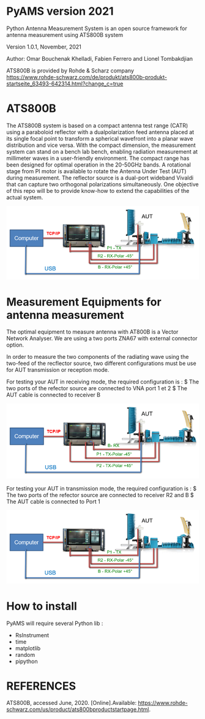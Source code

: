 # PyAMS version 2021
Python Antenna Measurement System is an open source framework for antenna measurement using ATS800B system

Version 1.0.1, November, 2021

Author: Omar Bouchenak Khelladi, Fabien Ferrero and Lionel Tombakdjian

ATS800B is provided by Rohde & Scharz company   
https://www.rohde-schwarz.com/de/produkt/ats800b-produkt-startseite_63493-642314.html?change_c=true

# ATS800B

The ATS800B system is based on a compact antenna test range (CATR) using a paraboloid reflector with a dualpolarization feed antenna placed at its single focal point to
transform a spherical wavefront into a planar wave distribution and vice versa.
With the compact dimension, the measurement system can stand on a bench lab bench, enabling radiation measurement at millimeter waves in a user-friendly environment.
The compact range has been designed for optimal operation in the 20-50GHz bands.
A rotational stage from PI motor is available to rotate the Antenna Under Test (AUT) during measurement.
The reflector source is a dual-port wideband Vivaldi that can capture two orthogonal polarizations simultaneously.
One objective of this repo will be to provide know-how to extend the capabilities of the actual system.

<img src="https://raw.githubusercontent.com/FabienFerrero/PyAMS/main/Documents/pictures/schematic_tx.png">

# Measurement Equipments for antenna measurement

The optimal equipment to measure antenna with AT800B is a Vector Network Analyser. We are using a two ports ZNA67 with external connector option.

In order to measure the two components of the radiating wave using the two-feed of the recflector source, two different configurations must be use for AUT transmission or reception mode.

For testing your AUT in receiving mode, the required configuration is :
$ The two ports of the refector source are connected to VNA port 1 et 2
$ The AUT cable is connected to receiver B

<img src="https://github.com/FabienFerrero/PyAMS/blob/main/Documents/pictures/schematic_Rx.png">

For testing your AUT in transmission mode, the required configuration is :
$ The two ports of the refector source are connected to receiver R2 and B
$ The AUT cable is connected to Port 1

<img src="https://github.com/FabienFerrero/PyAMS/blob/main/Documents/pictures/schematic_Tx.png">




# How to install

PyAMS will require several Python lib :
- RsInstrument
- time
- matplotlib
- random
- pipython

# REFERENCES

ATS800B, accessed June, 2020. [Online].Available:
https://www.rohde-schwarz.com/us/product/ats800bproductstartpage.html.
